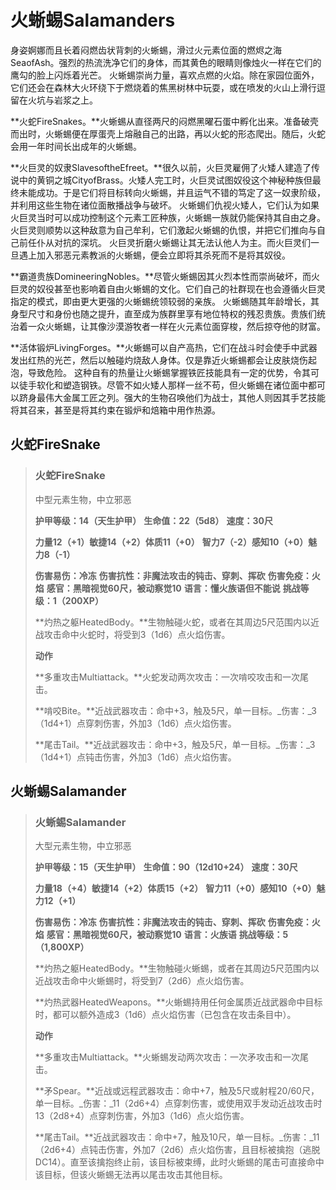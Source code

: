 # 火蜥蜴Salamanders

身姿婀娜而且长着闷燃齿状背刺的火蜥蜴，滑过火元素位面的燃烬之海SeaofAsh。强烈的热流洗净它们的身体，而其黄色的眼睛则像烛火一样在它们的鹰勾的脸上闪烁着光芒。
火蜥蜴崇尚力量，喜欢点燃的火焰。除在家园位面外，它们还会在森林大火环绕下于燃烧着的焦黑树林中玩耍，或在喷发的火山上滑行逗留在火坑与岩浆之上。

**火蛇FireSnakes。**火蜥蜴从直径两尺的闷燃黑曜石蛋中孵化出来。准备破壳而出时，火蜥蜴便在厚蛋壳上熔融自己的出路，再以火蛇的形态爬出。随后，火蛇会用一年时间长出成年的火蜥蜴。

**火巨灵的奴隶SlavesoftheEfreet。**很久以前，火巨灵雇佣了火矮人建造了传说中的黄铜之城CityofBrass。火矮人完工时，火巨灵试图奴役这个神秘种族但最终未能成功。于是它们将目标转向火蜥蜴，并且运气不错的笃定了这一奴隶阶级，并利用这些生物在诸位面散播战争与破坏。
火蜥蜴们仇视火矮人，它们认为如果火巨灵当时可以成功控制这个元素工匠种族，火蜥蜴一族就仍能保持其自由之身。火巨灵则顺势以这种敌意为自己牟利，它们激起火蜥蜴的仇恨，并把它们推向与自己前任仆从对抗的深坑。
火巨灵折磨火蜥蜴让其无法认他人为主。而火巨灵们一旦遇上加入邪恶元素教派的火蜥蜴，便会立即将其杀死而不是将其奴役。

**霸道贵族DomineeringNobles。**尽管火蜥蜴因其火烈本性而崇尚破坏，而火巨灵的奴役甚至也影响着自由火蜥蜴的文化。它们自己的社群现在也会遵循火巨灵指定的模式，即由更大更强的火蜥蜴统领较弱的亲族。
火蜥蜴随其年龄增长，其身型尺寸和身份也随之提升，直至成为族群里享有地位特权的残忍贵族。贵族们统治着一众火蜥蜴，让其像沙漠游牧者一样在火元素位面穿梭，然后掠夺他的财富。

**活体锻炉LivingForges。**火蜥蜴可以自产高热，它们在战斗时会使手中武器发出红热的光芒，然后以触碰灼烧敌人身体。仅是靠近火蜥蜴都会让皮肤烧伤起泡，导致危险。
这种自有的热量让火蜥蜴掌握铁匠技能具有一定的优势，令其可以徒手软化和塑造钢铁。尽管不如火矮人那样一丝不苟，但火蜥蜴在诸位面中都可以跻身最伟大金属工匠之列。强大的生物召唤他们为战士，其他人则因其手艺技能将其召来，甚至是将其约束在锻炉和焙箱中用作热源。

## 火蛇FireSnake

> ### 火蛇FireSnake
>
> 中型元素生物，中立邪恶
>
> **护甲等级：14（天生护甲）**
> **生命值：22（5d8）**
> **速度：30尺**
>
> **力量12（+1）敏捷14（+2）体质11（+0）**
> **智力7（-2）感知10（+0）魅力8（-1）**
>
> **伤害易伤：冷冻**
> **伤害抗性：非魔法攻击的钝击、穿刺、挥砍**
> **伤害免疫：火焰**
> **感官：黑暗视觉60尺，被动察觉10**
> **语言：懂火族语但不能说**
> **挑战等级：1（200XP）**
>
> **灼热之躯HeatedBody。**生物触碰火蛇，或者在其周边5尺范围内以近战攻击命中火蛇时，将受到3（1d6）点火焰伤害。
>
> **动作**
>
> **多重攻击Multiattack。**火蛇发动两次攻击：一次啃咬攻击和一次尾击。
>
> **啃咬Bite。**近战武器攻击：命中+3，触及5尺，单一目标。_伤害：_3（1d4+1）点穿刺伤害，外加3（1d6）点火焰伤害。
>
> **尾击Tail。**近战武器攻击：命中+3，触及5尺，单一目标。_伤害：_3（1d4+1）点钝击伤害，外加3（1d6）点火焰伤害。

## 火蜥蜴Salamander

> ### 火蜥蜴Salamander
>
> 大型元素生物，中立邪恶
>
> **护甲等级：15（天生护甲）**
> **生命值：90（12d10+24）**
> **速度：30尺**
>
> **力量18（+4）敏捷14（+2）体质15（+2）**
> **智力11（+0）感知10（+0）魅力12（+1）**
>
> **伤害易伤：冷冻**
> **伤害抗性：非魔法攻击的钝击、穿刺、挥砍**
> **伤害免疫：火焰**
> **感官：黑暗视觉60尺，被动察觉10**
> **语言：火族语**
> **挑战等级：5（1,800XP）**
>
> **灼热之躯HeatedBody。**生物触碰火蜥蜴，或者在其周边5尺范围内以近战攻击命中火蜥蜴时，将受到7（2d6）点火焰伤害。
>
> **灼热武器HeatedWeapons。**火蜥蜴持用任何金属质近战武器命中目标时，都可以额外造成3（1d6）点火焰伤害（已包含在攻击条目中）。
>
> **动作**
>
> **多重攻击Multiattack。**火蜥蜴发动两次攻击：一次矛攻击和一次尾击。
>
> **矛Spear。**近战或远程武器攻击：命中+7，触及5尺或射程20/60尺，单一目标。_伤害：_11（2d6+4）点穿刺伤害，或使用双手发动近战攻击时13（2d8+4）点穿刺伤害，外加3（1d6）点火焰伤害。
>
> **尾击Tail。**近战武器攻击：命中+7，触及10尺，单一目标。_伤害：_11（2d6+4）点钝击伤害，外加7（2d6）点火焰伤害，且目标被擒抱（逃脱DC14）。直至该擒抱终止前，该目标被束缚，此时火蜥蜴的尾击可直接命中该目标，但该火蜥蜴无法再以尾击攻击其他目标。
